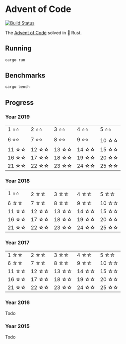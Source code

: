 # Advent of Code

[![Build Status][build-img]][build-url]

[build-img]: https://github.com/dnaka91/advent-of-code-rs/workflows/CI/badge.svg?branch=master
[build-url]: https://github.com/dnaka91/advent-of-code-rs/actions?query=workflow%3ACI

The [Advent of Code] solved in 🦀 Rust.

[Advent of Code]: https://adventofcode.com

## Running

```bash
cargo run
```

## Benchmarks

```bash
cargo bench
```

## Progress

### Year 2019

|        |        |        |        |        |
| ------ | ------ | ------ | ------ | ------ |
| 1 ⭐️⭐️ | 2 ⭐️⭐️ | 3 ⭐️⭐️ | 4 ⭐️⭐️ | 5 ⭐️⭐️ |
| 6 ⭐️⭐️ | 7 ⭐️⭐️ | 8 ⭐️⭐️ | 9 ⭐️⭐️ | 10 ☆☆  |
| 11 ☆☆  | 12 ☆☆  | 13 ☆☆  | 14 ☆☆  | 15 ☆☆  |
| 16 ☆☆  | 17 ☆☆  | 18 ☆☆  | 19 ☆☆  | 20 ☆☆  |
| 21 ☆☆  | 22 ☆☆  | 23 ☆☆  | 24 ☆☆  | 25 ☆☆  |

### Year 2018

|        |       |       |       |       |
| ------ | ----- | ----- | ----- | ----- |
| 1 ⭐️⭐️ | 2 ☆☆  | 3 ☆☆  | 4 ☆☆  | 5 ☆☆  |
| 6 ☆☆   | 7 ☆☆  | 8 ☆☆  | 9 ☆☆  | 10 ☆☆ |
| 11 ☆☆  | 12 ☆☆ | 13 ☆☆ | 14 ☆☆ | 15 ☆☆ |
| 16 ☆☆  | 17 ☆☆ | 18 ☆☆ | 19 ☆☆ | 20 ☆☆ |
| 21 ☆☆  | 22 ☆☆ | 23 ☆☆ | 24 ☆☆ | 25 ☆☆ |

### Year 2017

|       |       |       |       |       |
| ----- | ----- | ----- | ----- | ----- |
| 1 ☆☆  | 2 ☆☆  | 3 ☆☆  | 4 ☆☆  | 5 ☆☆  |
| 6 ☆☆  | 7 ☆☆  | 8 ☆☆  | 9 ☆☆  | 10 ☆☆ |
| 11 ☆☆ | 12 ☆☆ | 13 ☆☆ | 14 ☆☆ | 15 ☆☆ |
| 16 ☆☆ | 17 ☆☆ | 18 ☆☆ | 19 ☆☆ | 20 ☆☆ |
| 21 ☆☆ | 22 ☆☆ | 23 ☆☆ | 24 ☆☆ | 25 ☆☆ |

### Year 2016

Todo

### Year 2015

Todo
